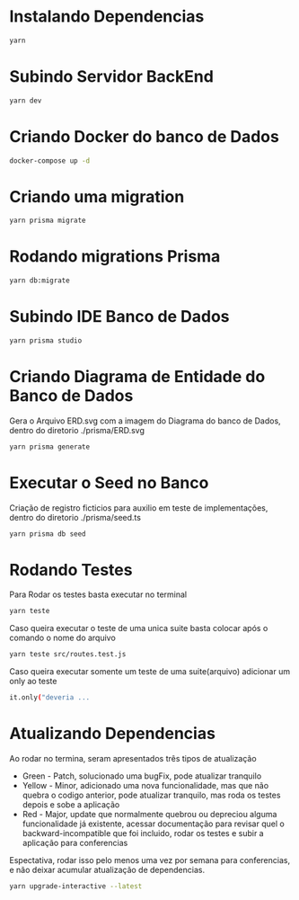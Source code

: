 # Instalando Dependencias

```bash
yarn
```

# Subindo Servidor BackEnd

```bash
yarn dev
```

# Criando Docker do banco de Dados

```bash
docker-compose up -d
```

# Criando uma migration

```bash
yarn prisma migrate
```

# Rodando migrations Prisma

```bash
yarn db:migrate
```

# Subindo IDE Banco de Dados

```bash
yarn prisma studio
```

# Criando Diagrama de Entidade do Banco de Dados

Gera o Arquivo ERD.svg com a imagem do Diagrama do banco de Dados, dentro do diretorio ./prisma/ERD.svg

```bash
yarn prisma generate
```

# Executar o Seed no Banco

Criação de registro ficticios para auxilio em teste de implementações, dentro do diretorio ./prisma/seed.ts

```bash
yarn prisma db seed
```

# Rodando Testes

Para Rodar os testes basta executar no terminal

```bash
yarn teste
```

Caso queira executar o teste de uma unica suite basta colocar após o comando o nome do arquivo

```bash
yarn teste src/routes.test.js
```

Caso queira executar somente um teste de uma suite(arquivo) adicionar um only ao teste

```bash
it.only("deveria ...
```

# Atualizando Dependencias

Ao rodar no termina, seram apresentados três tipos de atualização

* Green - Patch, solucionado uma bugFix, pode atualizar tranquilo
* Yellow - Minor, adicionado uma nova funcionalidade, mas que não quebra o codigo anterior, pode atualizar tranquilo, mas roda os testes depois e sobe a aplicação
* Red - Major, update que normalmente quebrou ou depreciou alguma funcionalidade já existente, acessar documentação para revisar quel o backward-incompatible que foi incluido, rodar os testes e subir a aplicação para conferencias

Espectativa, rodar isso pelo menos uma vez por semana para conferencias, e não deixar acumular atualização de dependencias.

```bash
yarn upgrade-interactive --latest
```
